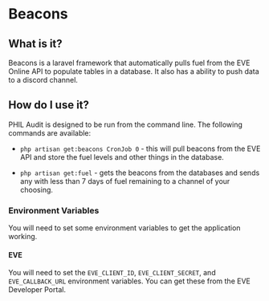# Beacons

## What is it?

Beacons is a laravel framework that automatically pulls fuel from the EVE Online API to populate tables in a database. It also has a ability to push data to a discord channel.

## How do I use it?

PHIL Audit is designed to be run from the command line. The following commands are available:

* `php artisan get:beacons CronJob 0` - this will pull beacons from the EVE API and store the fuel levels and other things in the database.

* `php artisan get:fuel` - gets the beacons from the databases and sends any with less than 7 days of fuel remaining to a channel of your choosing.

### Environment Variables

You will need to set some environment variables to get the application working.

#### EVE

You will need to set the `EVE_CLIENT_ID`, `EVE_CLIENT_SECRET`, and `EVE_CALLBACK_URL` environment variables. You can get these from the EVE Developer Portal.
